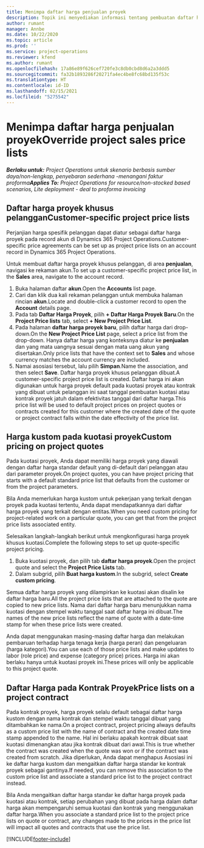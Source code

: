 ```yaml
---
title: Menimpa daftar harga penjualan proyek
description: Topik ini menyediakan informasi tentang pembuatan daftar harga penjualan kustom.
author: rumant
manager: Annbe
ms.date: 10/22/2020
ms.topic: article
ms.prod: ''
ms.service: project-operations
ms.reviewer: kfend
ms.author: rumant
ms.openlocfilehash: 17a86e89f626cef720fe3c8db0cbd8d6a2a3ddd5
ms.sourcegitcommit: fa32b1893286f20271fa4ec4be8fc68bd135f53c
ms.translationtype: HT
ms.contentlocale: id-ID
ms.lasthandoff: 02/15/2021
ms.locfileid: "5275542"
---
```

# <a name="override-project-sales-price-lists"></a><span data-ttu-id="650ab-103">Menimpa daftar harga penjualan proyek</span><span class="sxs-lookup"><span data-stu-id="650ab-103">Override project sales price lists</span></span>

<span data-ttu-id="650ab-104">_**Berlaku untuk:** Project Operations untuk skenario berbasis sumber daya/non-lengkap, penyebaran sederhana -menangani faktur proforma_</span><span class="sxs-lookup"><span data-stu-id="650ab-104">_**Applies To:** Project Operations for resource/non-stocked based scenarios, Lite deployment - deal to proforma invoicing_</span></span>

## <a name="customer-specific-project-price-lists"></a><span data-ttu-id="650ab-105">Daftar harga proyek khusus pelanggan</span><span class="sxs-lookup"><span data-stu-id="650ab-105">Customer-specific project price lists</span></span>

<span data-ttu-id="650ab-106">Perjanjian harga spesifik pelanggan dapat diatur sebagai daftar harga proyek pada record akun di Dynamics 365 Project Operations.</span><span class="sxs-lookup"><span data-stu-id="650ab-106">Customer-specific price agreements can be set up as project price lists on an account record in Dynamics 365 Project Operations.</span></span>

<span data-ttu-id="650ab-107">Untuk membuat daftar harga proyek khusus pelanggan, di area **penjualan**, navigasi ke rekaman akun.</span><span class="sxs-lookup"><span data-stu-id="650ab-107">To set up a customer-specific project price list, in the **Sales** area, navigate to the account record.</span></span>

1. <span data-ttu-id="650ab-108">Buka halaman daftar **akun**.</span><span class="sxs-lookup"><span data-stu-id="650ab-108">Open the **Accounts** list page.</span></span>
2. <span data-ttu-id="650ab-109">Cari dan klik dua kali rekaman pelanggan untuk membuka halaman rincian **akun**.</span><span class="sxs-lookup"><span data-stu-id="650ab-109">Locate and double-click a customer record to open the **Account** details page.</span></span>
3. <span data-ttu-id="650ab-110">Pada tab **Daftar Harga Proyek**, pilih **+ Daftar Harga Proyek Baru**.</span><span class="sxs-lookup"><span data-stu-id="650ab-110">On the **Project Price lists** tab, select **+ New Project Price List**.</span></span>
4. <span data-ttu-id="650ab-111">Pada halaman **daftar harga proyek baru**, pilih daftar harga dari drop-down.</span><span class="sxs-lookup"><span data-stu-id="650ab-111">On the **New Project Price List** page, select a price list from the drop-down.</span></span> <span data-ttu-id="650ab-112">Hanya daftar harga yang konteksnya diatur ke **penjualan** dan yang mata uangnya sesuai dengan mata uang akun yang disertakan.</span><span class="sxs-lookup"><span data-stu-id="650ab-112">Only price lists that have the context set to **Sales** and whose currency matches the account currency are included.</span></span>
5. <span data-ttu-id="650ab-113">Namai asosiasi tersebut, lalu pilih **Simpan**.</span><span class="sxs-lookup"><span data-stu-id="650ab-113">Name the association, and then select **Save**.</span></span> <span data-ttu-id="650ab-114">Daftar harga proyek khusus pelanggan dibuat.</span><span class="sxs-lookup"><span data-stu-id="650ab-114">A customer-specific project price list is created.</span></span> <span data-ttu-id="650ab-115">Daftar harga ini akan digunakan untuk harga proyek default pada kuotasi proyek atau kontrak yang dibuat untuk pelanggan ini saat tanggal pembuatan kuotasi atau kontrak proyek jatuh dalam efektivitas tanggal dari daftar harga.</span><span class="sxs-lookup"><span data-stu-id="650ab-115">This price list will be used to default project prices on project quotes or contracts created for this customer where the created date of the quote or project contract falls within the date effectivity of the price list.</span></span>

## <a name="custom-pricing-on-project-quotes"></a><span data-ttu-id="650ab-116">Harga kustom pada kuotasi proyek</span><span class="sxs-lookup"><span data-stu-id="650ab-116">Custom pricing on project quotes</span></span>

<span data-ttu-id="650ab-117">Pada kuotasi proyek, Anda dapat memiliki harga proyek yang diawali dengan daftar harga standar default yang di-default dari pelanggan atau dari parameter proyek.</span><span class="sxs-lookup"><span data-stu-id="650ab-117">On project quotes, you can have project pricing that starts with a default standard price list that defaults from the customer or from the project parameters.</span></span>

<span data-ttu-id="650ab-118">Bila Anda memerlukan harga kustom untuk pekerjaan yang terkait dengan proyek pada kuotasi tertentu, Anda dapat mendapatkannya dari daftar harga proyek yang terkait dengan entitas.</span><span class="sxs-lookup"><span data-stu-id="650ab-118">When you need custom pricing for project-related work on a particular quote, you can get that from the project price lists associated entity.</span></span>

<span data-ttu-id="650ab-119">Selesaikan langkah-langkah berikut untuk mengkonfigurasi harga proyek khusus kuotasi.</span><span class="sxs-lookup"><span data-stu-id="650ab-119">Complete the following steps to set up quote-specific project pricing.</span></span>

1. <span data-ttu-id="650ab-120">Buka kuotasi proyek, dan pilih tab **daftar harga proyek**.</span><span class="sxs-lookup"><span data-stu-id="650ab-120">Open the project quote and select the **Project Price Lists** tab.</span></span>
2. <span data-ttu-id="650ab-121">Dalam subgrid, pilih **Buat harga kustom**.</span><span class="sxs-lookup"><span data-stu-id="650ab-121">In the subgrid, select **Create custom pricing**.</span></span>

<span data-ttu-id="650ab-122">Semua daftar harga proyek yang dilampirkan ke kuotasi akan disalin ke daftar harga baru.</span><span class="sxs-lookup"><span data-stu-id="650ab-122">All the project price lists that are attached to the quote are copied to new price lists.</span></span> <span data-ttu-id="650ab-123">Nama dari daftar harga baru menunjukkan nama kuotasi dengan stempel waktu tanggal saat daftar harga ini dibuat.</span><span class="sxs-lookup"><span data-stu-id="650ab-123">The names of the new price lists reflect the name of quote with a date-time stamp for when these price lists were created.</span></span>

<span data-ttu-id="650ab-124">Anda dapat menggunakan masing-masing daftar harga dan melakukan pembaruan terhadap harga tenaga kerja (harga peran) dan pengeluaran (harga kategori).</span><span class="sxs-lookup"><span data-stu-id="650ab-124">You can use each of those price lists and make updates to labor (role price) and expense (category price) prices.</span></span> <span data-ttu-id="650ab-125">Harga ini akan berlaku hanya untuk kuotasi proyek ini.</span><span class="sxs-lookup"><span data-stu-id="650ab-125">These prices will only be applicable to this project quote.</span></span>

## <a name="price-lists-on-a-project-contract"></a><span data-ttu-id="650ab-126">Daftar Harga pada Kontrak Proyek</span><span class="sxs-lookup"><span data-stu-id="650ab-126">Price lists on a project contract</span></span>

<span data-ttu-id="650ab-127">Pada kontrak proyek, harga proyek selalu default sebagai daftar harga kustom dengan nama kontrak dan stempel waktu tanggal dibuat yang ditambahkan ke nama.</span><span class="sxs-lookup"><span data-stu-id="650ab-127">On a project contract, project pricing always defaults as a custom price list with the name of contract and the created date time stamp appended to the name.</span></span> <span data-ttu-id="650ab-128">Hal ini berlaku apakah kontrak dibuat saat kuotasi dimenangkan atau jika kontrak dibuat dari awal.</span><span class="sxs-lookup"><span data-stu-id="650ab-128">This is true whether the contract was created when the quote was won or if the contract was created from scratch.</span></span> <span data-ttu-id="650ab-129">Jika diperlukan, Anda dapat menghapus Asosiasi ini ke daftar harga kustom dan mengaitkan daftar harga standar ke kontrak proyek sebagai gantinya.</span><span class="sxs-lookup"><span data-stu-id="650ab-129">If needed, you can remove this association to the custom price list and associate a standard price list to the project contract instead.</span></span>

<span data-ttu-id="650ab-130">Bila Anda mengaitkan daftar harga standar ke daftar harga proyek pada kuotasi atau kontrak, setiap perubahan yang dibuat pada harga dalam daftar harga akan mempengaruhi semua kuotasi dan kontrak yang menggunakan daftar harga.</span><span class="sxs-lookup"><span data-stu-id="650ab-130">When you associate a standard price list to the project price lists on quote or contract, any changes made to the prices in the price list will impact all quotes and contracts that use the price list.</span></span>


[!INCLUDE[footer-include](../includes/footer-banner.md)]